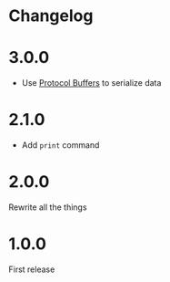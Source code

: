# Changelog

# 3.0.0

- Use [Protocol Buffers](https://developers.google.com/protocol-buffers/) to serialize data

# 2.1.0

- Add `print` command

# 2.0.0

Rewrite all the things

# 1.0.0

First release
